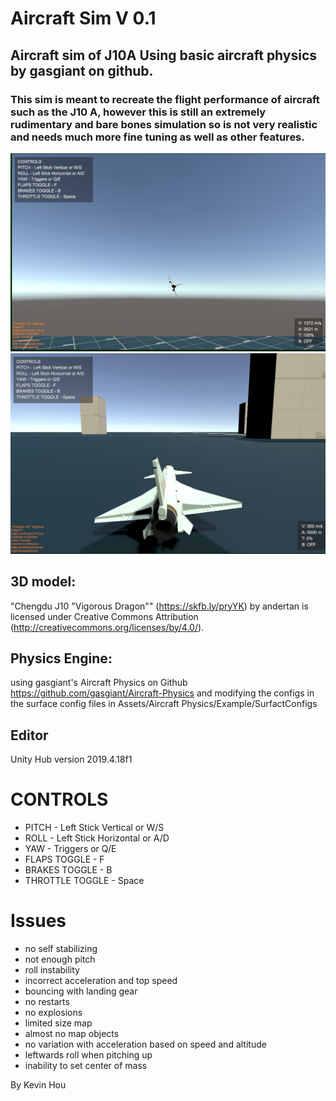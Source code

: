# Aircraft Sim V 0.1

## Aircraft sim of J10A Using basic aircraft physics by gasgiant on github.

### This sim is meant to recreate the flight performance of aircraft such as the J10 A, however this is still an extremely rudimentary and bare bones simulation so is not very realistic and needs much more fine tuning as well as other features.


![alt text](<screenshots/Screenshot 2025-08-31 at 13.42.00 (2).jpg>)
![alt text](<screenshots/Screenshot 2025-08-31 at 13.41.29.png>)



## 3D model:
"Chengdu J10 "Vigorous Dragon"" (https://skfb.ly/pryYK) by andertan is licensed under Creative Commons Attribution (http://creativecommons.org/licenses/by/4.0/).

## Physics Engine:
using gasgiant's Aircraft Physics on Github
https://github.com/gasgiant/Aircraft-Physics
and modifying the configs in the surface config files in Assets/Aircraft Physics/Example/SurfactConfigs

## Editor 
Unity Hub version 2019.4.18f1


# CONTROLS
- PITCH - Left Stick Vertical or W/S
- ROLL - Left Stick Horizontal or A/D
- YAW - Triggers or Q/E
- FLAPS TOGGLE - F
- BRAKES TOGGLE - B
- THROTTLE TOGGLE - Space


# Issues
- no self stabilizing 
- not enough pitch
- roll instability
- incorrect acceleration and top speed
- bouncing with landing gear
- no restarts
- no explosions 
- limited size map 
- almost no map objects
- no variation with acceleration based on speed and altitude
- leftwards roll when pitching up
- inability to set center of mass 

By Kevin Hou